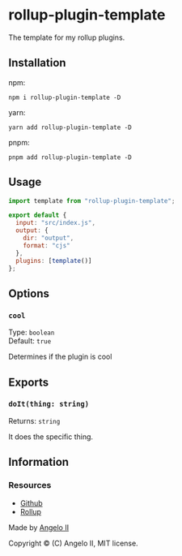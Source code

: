 # rollup-plugin-template

The template for my rollup plugins.

## Installation

npm:

```console
npm i rollup-plugin-template -D
```

yarn:

```console
yarn add rollup-plugin-template -D
```

pnpm:

```console
pnpm add rollup-plugin-template -D
```

## Usage

```js
import template from "rollup-plugin-template";

export default {
  input: "src/index.js",
  output: {
    dir: "output",
    format: "cjs"
  },
  plugins: [template()]
};
```

## Options

### `cool`

Type: `boolean` <br>
Default: `true`

Determines if the plugin is cool

## Exports

### `doIt(thing: string)`

Returns: `string`

It does the specific thing.

## Information

### Resources

- [Github](https://github.com/AngeloCore/rollup-plugin-template)
- [Rollup](https://rollupjs.org/)

Made by [Angelo II](https://github.com/AngeloCore)

Copyright © (C) Angelo II, MIT license.
